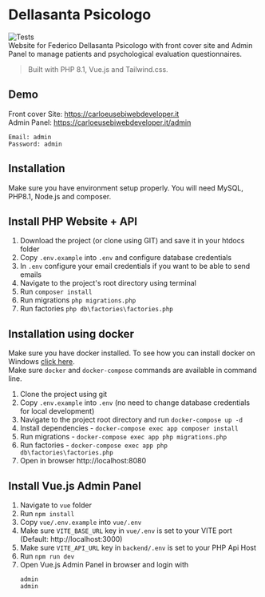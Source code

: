 # Dellasanta Psicologo

![Tests](https://github.com/carloeusebi/php-vue-dsp/actions/workflows/composer.yml/badge.svg)<br>
Website for Federico Dellasanta Psicologo with front cover site and Admin Panel to manage patients and psychological evaluation questionnaires.

> Built with PHP 8.1, Vue.js and Tailwind.css.

## Demo

<!-- url is temporary -->

Front cover Site: https://carloeusebiwebdeveloper.it<br>
Admin Panel: https://carloeusebiwebdeveloper.it/admin

```
Email: admin
Password: admin
```

## Installation

Make sure you have environment setup properly. You will need MySQL, PHP8.1, Node.js and composer.

## Install PHP Website + API

1. Download the project (or clone using GIT) and save it in your htdocs folder
2. Copy `.env.example` into `.env` and configure database credentials
3. In `.env` configure your email credentials if you want to be able to send emails
4. Navigate to the project's root directory using terminal
5. Run `composer install`
6. Run migrations `php migrations.php`
7. Run factories `php db\factories\factories.php`

## Installation using docker

Make sure you have docker installed. To see how you can install docker on Windows [click here](https://youtu.be/2ezNqqaSjq8). <br>
Make sure `docker` and `docker-compose` commands are available in command line.

1. Clone the project using git
1. Copy `.env.example` into `.env` (no need to change database credentials for local development)
1. Navigate to the project root directory and run `docker-compose up -d`
1. Install dependencies - `docker-compose exec app composer install`
1. Run migrations - `docker-compose exec app php migrations.php`
1. Run factories - `docker-compose exec app php db\factories\factories.php`
1. Open in browser http://localhost:8080

## Install Vue.js Admin Panel

1. Navigate to `vue` folder
2. Run `npm install`
3. Copy `vue/.env.example` into `vue/.env`
4. Make sure `VITE_BASE_URL` key in `vue/.env` is set to your VITE port (Default: http://localhost:3000)
5. Make sure `VITE_API_URL` key in `backend/.env` is set to your PHP Api Host
6. Run `npm run dev`
7. Open Vue.js Admin Panel in browser and login with
   ```
   admin
   admin
   ```
